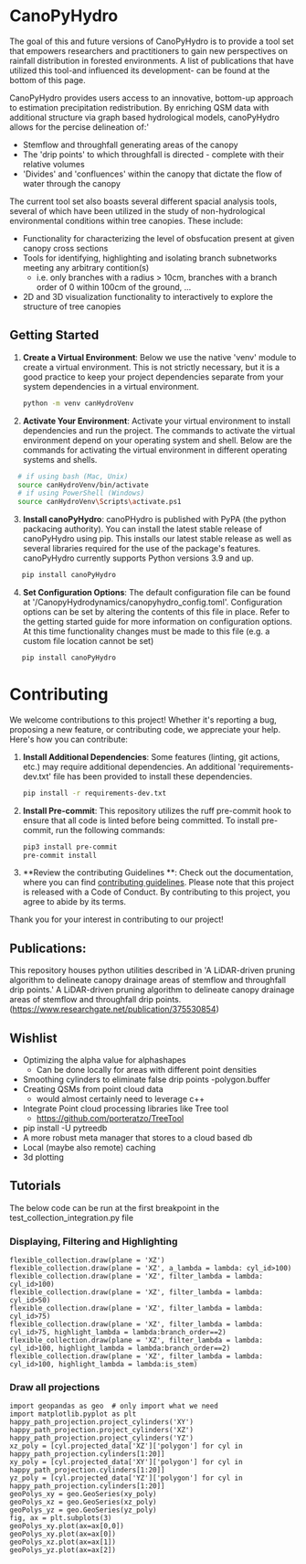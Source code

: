 # CanoPyHydro

The goal of this and future versions of CanoPyHydro is to provide a tool set that empowers researchers and practitioners to gain new perspectives on rainfall distribution in forested environments. A list of publications that have utilized this tool-and influenced its development- can be found at the bottom of this page.

CanoPyHydro provides users access to an innovative, bottom-up approach to estimation precipitation redistribution. By enriching QSM data with additional structure via graph based hydrological models, canoPyHydro allows for the percise delineation of:'

- Stemflow and throughfall generating areas of the canopy
- The 'drip points' to which throughfall is directed - complete with their relative volumes
- 'Divides' and 'confluences' within the canopy that dictate the flow of water through the canopy

The current tool set also boasts several different spacial analysis tools, several of which have been utilized in the study of non-hydrological environmental conditions within tree canopies. These include:

- Functionality for characterizing the level of obsfucation present at given canopy cross sections
- Tools for identifying, highlighting and isolating branch subnetworks meeting any arbitrary contition(s)
  - i.e. only branches with a radius > 10cm, branches with a branch order of 0 within 100cm of the ground, ...
- 2D and 3D visualization functionality to interactively to explore the structure of tree canopies

## Getting Started

1. **Create a Virtual Environment**: Below we use the native 'venv' module to create a virtual environment. This is not strictly necessary, but it is a good practice to keep your project dependencies separate from your system dependencies in a virtual environment.
   ```bash
   python -m venv canHydroVenv
   ```
2. **Activate Your Environment**: Activate your virtual environment to install dependencies and run the project. The commands to activate the virtual environment depend on your operating system and shell. Below are the commands for activating the virtual environment in different operating systems and shells.

```bash
  # if using bash (Mac, Unix)
  source canHydroVenv/bin/activate
  # if using PowerShell (Windows)
  source canHydroVenv\Scripts\activate.ps1
```

3. **Install canoPyHydro**: canoPHydro is published with PyPA (the python packacing authority). You can install the latest stable release of canoPyHydro using pip. This installs our latest stable release as well as several libraries required for the use of the package's features. canoPyHydro currently supports Python versions 3.9 and up.

```bash
   pip install canoPyHydro
```

4. **Set Configuration Options**: The default configuration file can be found at '/CanopyHydrodynamics/canopyhydro_config.toml'. Configuration options can be set by altering the contents of this file in place. Refer to the getting started guide for more information on configuration options. At this time functionality changes must be made to this file (e.g. a custom file location cannot be set)

```bash
   pip install canoPyHydro
```

# Contributing

We welcome contributions to this project! Whether it's reporting a bug, proposing a new feature, or contributing code, we appreciate your help. Here's how you can contribute:

1. **Install Additional Dependencies**: Some features (linting, git actions, etc.) may require additional dependencies. An additional 'requirements-dev.txt' file has been provided to install these dependencies.

   ```bash
   pip install -r requirements-dev.txt
   ```
2. **Install Pre-commit**: This repository utilizes the ruff pre-commit hook to ensure that all code is linted before being committed. To install pre-commit, run the following commands:

   ```bash
   pip3 install pre-commit
   pre-commit install
   ```
3. **Review the contributing Guidelines **: Check out the documentation, where you can find [contributing guidelines](https://canopyhydrodynamics.readthedocs.io/en/latest/contributing.html). Please note that this project is released with a Code of Conduct. By contributing to this project, you agree to abide by its terms.

Thank you for your interest in contributing to our project!

## Publications:

This repository houses python utilities described in 'A LiDAR-driven pruning algorithm to delineate canopy drainage areas of stemflow and throughfall drip points.'
A LiDAR-driven pruning algorithm to delineate canopy drainage areas of stemflow and throughfall drip points.
(https://www.researchgate.net/publication/375530854)

## Wishlist

- Optimizing the alpha value for alphashapes
  - Can be done locally for areas with different point densities
- Smoothing cylinders to eliminate false drip points
  -polygon.buffer
- Creating QSMs from point cloud data
  - would almost certainly need to leverage c++
- Integrate Point cloud processing libraries like Tree tool
  - https://github.com/porteratzo/TreeTool
- pip install -U pytreedb
- A more robust meta manager that stores to a cloud based db
- Local (maybe also remote) caching
- 3d plotting

## Tutorials

  The below code can be run at the first breakpoint in the test_collection_integration.py file

### Displaying, Filtering and Highlighting

    flexible_collection.draw(plane = 'XZ')
    flexible_collection.draw(plane = 'XZ', a_lambda = lambda: cyl_id>100)
    flexible_collection.draw(plane = 'XZ', filter_lambda = lambda: cyl_id>100)
    flexible_collection.draw(plane = 'XZ', filter_lambda = lambda: cyl_id>50)
    flexible_collection.draw(plane = 'XZ', filter_lambda = lambda: cyl_id>75)
    flexible_collection.draw(plane = 'XZ', filter_lambda = lambda: cyl_id>75, highlight_lambda = lambda:branch_order==2)
    flexible_collection.draw(plane = 'XZ', filter_lambda = lambda: cyl_id>100, highlight_lambda = lambda:branch_order==2)
    flexible_collection.draw(plane = 'XZ', filter_lambda = lambda: cyl_id>100, highlight_lambda = lambda:is_stem)

### Draw all projections

    import geopandas as geo  # only import what we need
    import matplotlib.pyplot as plt
    happy_path_projection.project_cylinders('XY')
    happy_path_projection.project_cylinders('XZ')
    happy_path_projection.project_cylinders('YZ')
    xz_poly = [cyl.projected_data['XZ']['polygon'] for cyl in happy_path_projection.cylinders[1:20]]
    xy_poly = [cyl.projected_data['XY']['polygon'] for cyl in happy_path_projection.cylinders[1:20]]
    yz_poly = [cyl.projected_data['YZ']['polygon'] for cyl in happy_path_projection.cylinders[1:20]]
    geoPolys_xy = geo.GeoSeries(xy_poly)
    geoPolys_xz = geo.GeoSeries(xz_poly)
    geoPolys_yz = geo.GeoSeries(yz_poly)
    fig, ax = plt.subplots(3)
    geoPolys_xy.plot(ax=ax[0,0])
    geoPolys_xy.plot(ax=ax[0])
    geoPolys_xz.plot(ax=ax[1])
    geoPolys_yz.plot(ax=ax[2])
